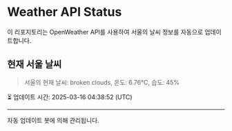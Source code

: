 
# Weather API Status

이 리포지토리는 OpenWeather API를 사용하여 서울의 날씨 정보를 자동으로 업데이트합니다.

## 현재 서울 날씨
> 서울의 현재 날씨: broken clouds, 온도: 6.76°C, 습도: 45%

⏳ 업데이트 시간: 2025-03-16 04:38:52 (UTC)

---
자동 업데이트 봇에 의해 관리됩니다.
